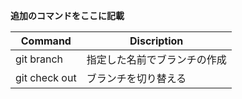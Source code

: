 **追加のコマンドをここに記載**

|Command|Discription
|--|--
|git branch <name> |指定した名前でブランチの作成
|git check out <name> |ブランチを切り替える

